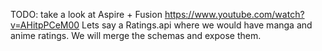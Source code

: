 TODO: take a look at Aspire + Fusion https://www.youtube.com/watch?v=AHitpPCeM00
Lets say a Ratings.api where we would have manga and anime ratings.
We will merge the schemas and expose them.